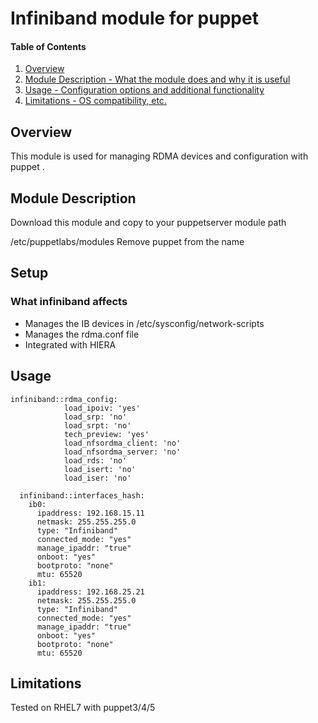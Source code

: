 
# Infiniband module for puppet

#### Table of Contents

1. [Overview](#overview)
2. [Module Description - What the module does and why it is useful](#module-description)
3. [Usage - Configuration options and additional functionality](#usage)
4. [Limitations - OS compatibility, etc.](#limitations)


## Overview

This module is used for managing RDMA devices and configuration with puppet .

## Module Description

Download this module and copy to your puppetserver module path

/etc/puppetlabs/modules
Remove puppet from the name

## Setup

### What infiniband affects

* Manages the IB devices in /etc/sysconfig/network-scripts
* Manages the rdma.conf file
* Integrated with HIERA

## Usage
```
infiniband::rdma_config:
            load_ipoiv: 'yes'
            load_srp: 'no'
            load_srpt: 'no'
            tech_preview: 'yes'
            load_nfsordma_client: 'no'
            load_nfsordma_server: 'no'
            load_rds: 'no'
            load_isert: 'no'
            load_iser: 'no'
           
  infiniband::interfaces_hash:
    ib0: 
      ipaddress: 192.168.15.11
      netmask: 255.255.255.0
      type: "Infiniband"
      connected_mode: "yes"
      manage_ipaddr: "true"
      onboot: "yes"
      bootproto: "none"
      mtu: 65520
    ib1:
      ipaddress: 192.168.25.21
      netmask: 255.255.255.0
      type: "Infiniband"
      connected_mode: "yes"
      manage_ipaddr: "true"
      onboot: "yes"
      bootproto: "none"
      mtu: 65520
```  
## Limitations

Tested on RHEL7 with puppet3/4/5


